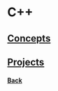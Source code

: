 # C++

## [Concepts](concepts/README.md)

## [Projects](projects/README.md)

#### [Back](../../README.md)
